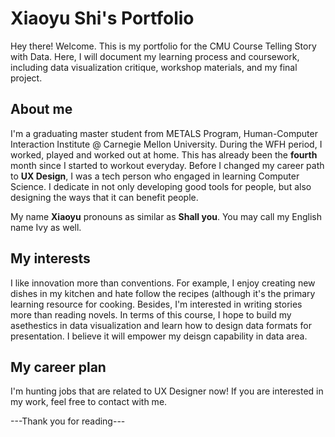 # Xiaoyu Shi's Portfolio
Hey there! Welcome. 
This is my portfolio for the CMU Course Telling Story with Data. Here, I will document my learning process and coursework, including data visualization critique, workshop materials, and my final project.

## About me
I'm a graduating master student from METALS Program, Human-Computer Interaction Institute @ Carnegie Mellon University. During the WFH period, I worked, played and worked out at home. This has already been the **fourth** month since I started to workout everyday.
Before I changed my career path to **UX Design**, I was a tech person who engaged in learning Computer Science. I dedicate in not only developing good tools for people, but also designing the ways that it can benefit people.

My name **Xiaoyu** pronouns as similar as **Shall you**. You may call my English name Ivy as well.

## My interests
I like innovation more than conventions. For example, I enjoy creating new dishes in my kitchen and hate follow the recipes (although it's the primary learning resource for cooking. Besides, I'm interested in writing stories more than reading novels.
In terms of this course, I hope to build my asethestics in data visualization and learn how to design data formats for presentation. I believe it will empower my deisgn capability in data area.

## My career plan
I'm hunting jobs that are related to UX Designer now! If you are interested in my work, feel free to contact with me. 

---Thank you for reading---
